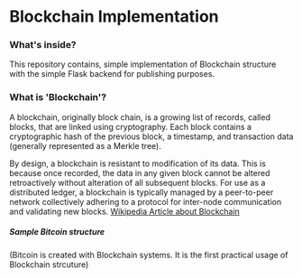 # Blockchain Implementation

### What's inside?
This repository contains, simple implementation of Blockchain structure
with the simple Flask backend for publishing purposes.

### What is 'Blockchain'?
A blockchain, originally block chain, is a growing list of records, 
called blocks, that are linked using cryptography. Each block contains 
a cryptographic hash of the previous block, a timestamp, and transaction 
data (generally represented as a Merkle tree).

By design, a blockchain is resistant to modification of its data. This 
is because once recorded, the data in any given block cannot be altered
retroactively without alteration of all subsequent blocks. For use as a
distributed ledger, a blockchain is typically managed by a peer-to-peer 
network collectively adhering to a protocol for inter-node communication
and validating new blocks.
[Wikipedia Article about Blockchain](https://en.wikipedia.org/wiki/Blockchain)

##### Sample Bitcoin structure
(Bitcoin is created with Blockchain systems. It is the first practical usage of Blockchain strcuture)